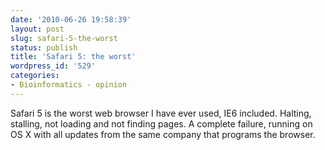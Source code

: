 ```yaml
---
date: '2010-06-26 19:58:39'
layout: post
slug: safari-5-the-worst
status: publish
title: 'Safari 5: the worst'
wordpress_id: '529'
categories:
- Bioinformatics - opinion
---
```


Safari 5 is the worst web browser I have ever used, IE6 included. Halting, stalling, not loading and not finding pages. A complete failure, running on OS X with all updates from the same company that programs the browser. 
